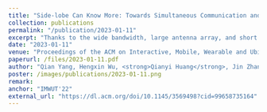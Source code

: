 ```yaml
---
title: "Side-lobe Can Know More: Towards Simultaneous Communication and Sensing for mmWave"
collection: publications
permalink: "/publication/2023-01-11"
excerpt: "Thanks to the wide bandwidth, large antenna array, and short wavelength, millimeter wave (mmWave) has superior performance in both communication and sensing. Thus, the integration of sensing and communication is a developing trend for the mmWave band. However, the directional transmission characteristics of the mmWave limits the sensing scope to a narrow sector. Existing works coordinate sensing and communication in a time-division manner, which takes advantage of the sector level sweep during the beam training interval for sensing and the data transmission interval for communication. Beam training is a low frequency (e.g., 10Hz) and low duty-cycle event, which makes it hard to track fast movement or perform continuous sensing. Such time-division designs imply that we need to strike a balance between sensing and communication, and it is hard to get the best of both worlds. In this paper, we try to …"
date: "2023-01-11"
venue: "Proceedings of the ACM on Interactive, Mobile, Wearable and Ubiquitous Technologies (IMWUT'23), Volume 6, Issue 4"
paperurl: /files/2023-01-11.pdf
author: "Qian Yang, Hengxin Wu, <strong>Qianyi Huang</strong>, Jin Zhang, Hao Chen, Weichao Li, Xiaofeng Tao, Qian Zhang"
poster: /images/publications/2023-01-11.png
remark:
anchor: "IMWUT'22"
external_url: "https://dl.acm.org/doi/10.1145/3569498?cid=99658735164"
---
```

